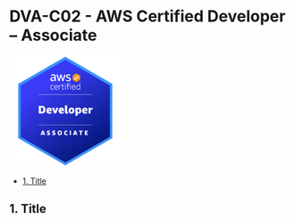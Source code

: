 # DVA-C02 - AWS Certified Developer – Associate

<img src="assets/badge.png" alt="DVA-C02 - AWS Certified Developer – Associate" width="200"/>

<!-- TOC -->

- [1. Title](#1-title)

<!-- /TOC -->

## 1. Title